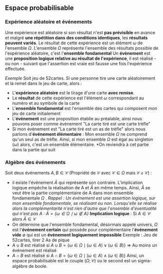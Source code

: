 ## Espace probabilisable

### Expérience aléatoire et événements
Une expérience est aléatoire si son résultat n'est **pas prévisible** en avance et malgré **une répétition dans des conditions identiques**, les **résultats peuvent variés**.
Le résultat de cette expérience est un élément $\omega$ de l'ensemble $\Omega$. L'ensemble $\Omega$ représente l'ensemble des résultats possible de l'expérience aléatoire, c'est l'**ensemble fondamental**
Un **évènement** est une **proposition logique relative au résultat de l'expérience**, il est réalisé - ou non - suivant que l'assertion est vraie est fausse une fois l'expérience effectuée.

*Exemple*
Soit jeu de 52cartes. Si une personne tire une carte aléatoirement et la remet dans le jeu de carte, alors :
- L'**expérience aléatoire** est le tirage d'une carte **avec remise**.
- Le **résultat** de cette expérience est l'élément $\omega$ correspondant au numéro et au symbole de la carte
- L'**ensemble fondamental** est l'ensemble des cartes qui composent mon jeu de carte initialement
- L'**événement** est une proposition établie au préalable, ainsi nous pouvons poser comme événement "La carte tiré est une carte trèfle"
- Si mon évènement est "La carte tiré est un as de trèfle" alors nous parlons d'**événement élémentaire** : Mon ensemble $\Omega$ ne comprend qu'un seul as de trèfle. Ainsi, si mon ensemble $\Omega$ est égal au singleton $(\omega)$ alors, c'est un ensemble élémentaire. *On reviendra à cet partie dans la partie qui suit

### Algèbre des événements
Soit deux événements $A,B \in \mathcal{C}$ (Propriété de $\mathcal{C}$ avec $\mathcal{C} \in \Omega$ mais $\mathcal{C} \notin \mathcal{C}$) : 
- il existe l'événement $\bar{A}$ qui représente son contraire. L'implication logique empêche la réalisation de A et $\bar{A}$ en même temps. Ainsi, $\bar{A}$ se veut être la partie complémentaire de A dans mon ensemble fondamentale $\Omega$ . 
*Rappel : Un événement est une assertion logique, sur mon ensemble fondamentale, se réalisant ou non. Lorsqu'elle se réalise alors la complémentarité n'est rien d'autre que l'ensemble d'éventualité qui n'est pas $A$ : $\bar{A} = \{ \omega \in \Omega \mid \omega \notin A \}$*
**Implication logique** : Si $A \in \mathcal{C}$ alors $\bar{A} \in \mathcal{C}$
- On détermine que l'ensemble fondamental, désormais appelé univers, $\Omega$ est l'**événement certain** qui possède pour complémentaire l'**événement vide** $\emptyset$ qui est un **événement logiquement impossible** Exemple : Jeu de 52cartes, tirer 2 As de pique
- $A \cup B$ est réalisé si $A \cup B = \{ \omega \in \Omega \mid (\omega \in A) \vee (\omega \in B)\}$ => Au moins un événement est réalisé
- $A \cap B$ est réalisé si $A \cap B = \{ \omega \in \Omega \mid (\omega \in A) \wedge (\omega \in B)\}$
Ainsi, un espace probabilisable est le couple $(\Omega;\mathcal{C})$ ou le second est un sigma-algèbre de boole.